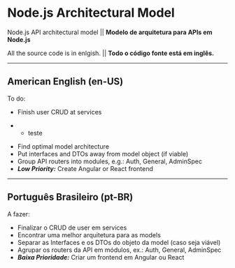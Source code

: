 # Node.js Architectural Model
Node.js API architectural model || **Modelo de arquitetura para APIs em Node.js**

All the source code is in enlgish. || **Todo o código fonte está em inglês.**

---

## American English (en-US)
To do:
- Finish user CRUD at services
+ - teste
- Find optimal model architecture
- Put interfaces and DTOs away from model object (if viable)
- Group API routers into modules, e.g.: Auth, General, AdminSpec
- ***Low Priority:*** Create Angular or React frontend

---

## Português Brasileiro (pt-BR)
A fazer:
- Finalizar o CRUD de user em services
- Encontrar uma melhor arquitetura para as models
- Separar as Interfaces e os DTOs do objeto da model (caso seja viável)
- Agrupar os routers da API em módulos, ex.: Auth, General, AdminSpec
- ***Baixa Prioridade:*** Criar um frontend em Angular ou React
